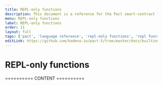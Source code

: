 ```yaml
---
title: REPL-only functions
description: This document is a reference for the Pact smart-contract language, designed for correct, transactional execution on a high-performance blockchain.
menu: REPL-only functions
label: REPL-only functions
order: 11
layout: full
tags: ['pact', 'language reference', 'repl-only functions', 'repl functions']
editLink: https://github.com/kadena-io/pact-5/tree/master/docs/builtins/Repl
---
```


# REPL-only functions

========== CONTENT ==========
